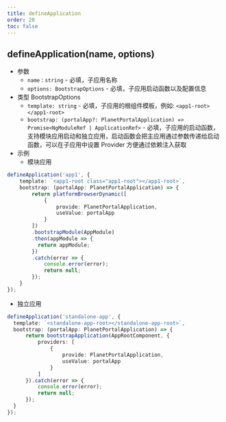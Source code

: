 ```yaml
---
title: defineApplication
order: 20
toc: false
---
```


## defineApplication(name, options)
- 参数
  - `name：string` - 必填，子应用名称
  - `options: BootstrapOptions` - 必填，子应用启动函数以及配置信息
- 类型 BootstrapOptions
  - `template: string` - 必填，子应用的根组件模板，例如: `<app1-root></app1-root>`
  - `bootstrap: (portalApp?: PlanetPortalApplication) => Promise<NgModuleRef | ApplicationRef>` - 必填，子应用的启动函数，支持模块应用启动和独立应用，启动函数会把主应用通过参数传递给启动函数，可以在子应用中设置 Provider 方便通过依赖注入获取
- 示例
  - 模块应用
```ts
defineApplication('app1', {
    template: `<app1-root class="app1-root"></app1-root>`,
    bootstrap: (portalApp: PlanetPortalApplication) => {
        return platformBrowserDynamic([
            {
                provide: PlanetPortalApplication,
                useValue: portalApp
            }
        ])
        .bootstrapModule(AppModule)
        .then(appModule => {
          return appModule;
        })
        .catch(error => {
            console.error(error);
            return null;
        });
    }
});
```
  - 独立应用
  ```ts
defineApplication('standalone-app', {
    template: `<standalone-app-root></standalone-app-root>`,
    bootstrap: (portalApp: PlanetPortalApplication) => {
        return bootstrapApplication(AppRootComponent, {
            providers: [
                {
                    provide: PlanetPortalApplication,
                    useValue: portalApp
                }
            ]
        }).catch(error => {
            console.error(error);
            return null;
        });
    }
});
```

